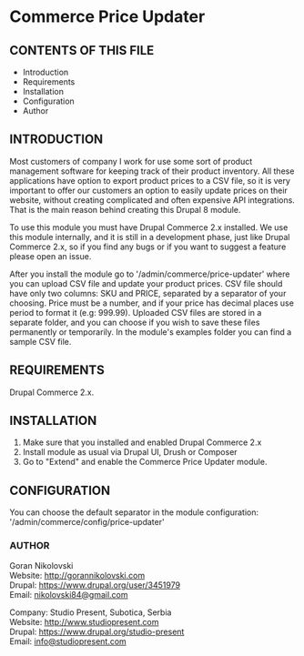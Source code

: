 # Commerce Price Updater

## CONTENTS OF THIS FILE

  * Introduction
  * Requirements
  * Installation
  * Configuration
  * Author

## INTRODUCTION

Most customers of company I work for use some sort of product management
software for keeping track of their product inventory. All these applications
have option to export product prices to a CSV file, so it is very important to
offer our customers an option to easily update prices on their website, without
creating complicated and often expensive API integrations. That is the main
reason behind creating this Drupal 8 module.

To use this module you must have Drupal Commerce 2.x installed. We use this
module internally, and it is still in a development phase, just like Drupal
Commerce 2.x, so if you find any bugs or if you want to suggest a feature please
open an issue.

After you install the module go to '/admin/commerce/price-updater' where you can
upload CSV file and update your product prices. CSV file should have only two
columns: SKU and PRICE, separated by a separator of your choosing. Price must be 
a number, and if your price has decimal places use period to format it
(e.g: 999.99). Uploaded CSV files are stored in a separate folder, and you can
choose if you wish to save these files permanently or temporarily. In the
module's examples folder you can find a sample CSV file.

## REQUIREMENTS

Drupal Commerce 2.x.

## INSTALLATION

1. Make sure that you installed and enabled Drupal Commerce 2.x
2. Install module as usual via Drupal UI, Drush or Composer
3. Go to "Extend" and enable the Commerce Price Updater module.

## CONFIGURATION

You can choose the default separator in the module configuration:
'/admin/commerce/config/price-updater'

### AUTHOR

Goran Nikolovski  
Website: http://gorannikolovski.com  
Drupal: https://www.drupal.org/user/3451979  
Email: nikolovski84@gmail.com  

Company: Studio Present, Subotica, Serbia  
Website: http://www.studiopresent.com  
Drupal: https://www.drupal.org/studio-present  
Email: info@studiopresent.com  

